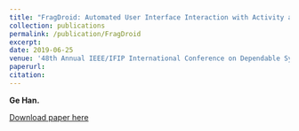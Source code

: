 ```yaml
---
title: "FragDroid: Automated User Interface Interaction with Activity and Fragment Analysis in Android Applications"
collection: publications
permalink: /publication/FragDroid
excerpt:
date: 2019-06-25
venue: '48th Annual IEEE/IFIP International Conference on Dependable Systems and Networks (DSN)'
paperurl:
citation: 
---
```

<b>Ge Han.</b>


[Download paper here](http://g3h4n.github.io/files/FuzzGAN.pdf)
